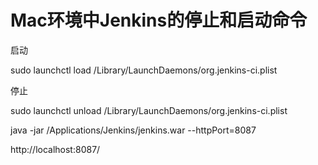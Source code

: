 # Mac环境中Jenkins的停止和启动命令

启动

sudo launchctl load /Library/LaunchDaemons/org.jenkins-ci.plist

停止

sudo launchctl unload /Library/LaunchDaemons/org.jenkins-ci.plist



java -jar /Applications/Jenkins/jenkins.war --httpPort=8087



http://localhost:8087/

